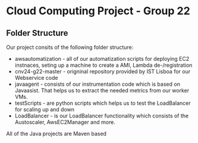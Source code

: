 # Cloud Computing Project - Group 22
## Folder Structure 
Our project consits of the following folder structure:
- awsautomatization - all of our automatization scripts for deploying EC2 instnaces, seting up a machine to create a AMI, Lambda de-/registration
- cnv24-g22-master - origninal repository provided by IST Lisboa for our Webservice code
- javaagent - consists of our instrumentation code which is based on Javaasist. That helps us to extract the needed metrics from our worker VMs.
- testScripts - are python scripts which helps us to test the LoadBalancer for scaling up and down
- LoadBalancer - is our LoadBalancer functionality which consists of the Austoscaler, AwsEC2Manager and more.

All of the Java projects are Maven based